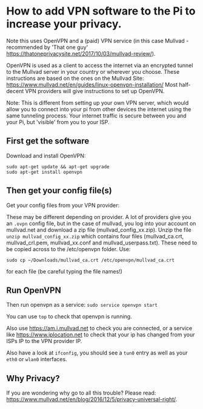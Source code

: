# How to add VPN software to the Pi to increase your privacy.

Note this uses OpenVPN and a (paid) VPN service (in this case Mullvad - recommended by 'That one guy' https://thatoneprivacysite.net/2017/10/03/mullvad-review/).

OpenVPN is used as a client to access the internet via an encrypted tunnel to the Mullvad server in your country or wherever you choose. These instructions are based on the ones on the Mullvad Site: https://www.mullvad.net/en/guides/linux-openvpn-installation/
Most half-decent VPN providers will give instructions to set up OpenVPN.

Note: This is different from setting up your own VPN server, which would allow you to connect into your pi from other devices the internet using the same tunneling process. Your internet traffic is secure between you and your Pi, but 'visible' from you to your ISP.

## First get the software

Download and install OpenVPN:

```
sudo apt-get update && apt-get upgrade
sudo apt-get install openvpn
```

## Then get your config file(s)
Get your config files from your VPN provider:

These may be different depending on provider. A lot of providers give you an ```.ovpn``` config file, but in the case of mullvad, you log into your account on mullvad.net and download a zip file (mullvad_config_xx.zip).
Unzip the file ```unzip mullvad_config_xx.zip```
which contains four files (mullvad_ca.crt, mullvad_crl.pem, mullvad_xx.conf and mullvad_userpass.txt). 
These need to be copied across to the /etc/openvpn folder. Use:
```
sudo cp ~/Downloads/mullvad_ca.crt /etc/openvpn/mullvad_ca.crt 
```
for each file (be careful typing the file names!)

## Run OpenVPN

Then run openvpn as a service:
```sudo service openvpn start```

You can use ```top``` to check that openvpn is running.

Also use https://am.i.mullvad.net to check you are connected, or a service like https://www.iplocation.net to check that your ip has changed from your ISPs IP to the VPN provider IP.

Also have a look at ```ifconfig```, you should see a ```tun0``` entry as well as your ```eth0``` or ```wlan0``` interfaces.

## Why Privacy?
If you are wondering why go to all this trouble? Please read: https://www.mullvad.net/en/blog/2016/12/5/privacy-universal-right/.

